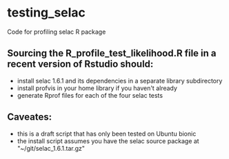 # testing_selac
Code for profiling selac R package

## Sourcing the R_profile_test_likelihood.R file in a recent version of Rstudio should: 
- install selac 1.6.1 and its dependencies in a separate library subdirectory
- install profvis in your home library if you haven't already
- generate Rprof files for each of the four selac tests

## Caveates:
- this is a draft script that has only been tested on Ubuntu bionic
- the install script assumes you have the selac source package at "~/git/selac_1.6.1.tar.gz"

